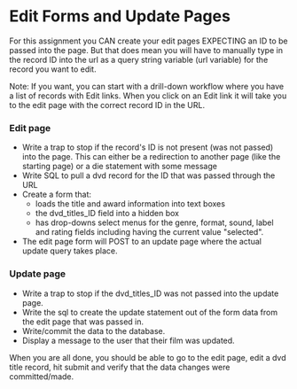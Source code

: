 Edit Forms and Update Pages
===========================

For this assignment you CAN create your edit pages EXPECTING an ID to be passed into the page. But that does mean you will have to manually type in the record ID into the url as a query string variable (url variable) for the record you want to edit.

Note: If you want, you can start with a drill-down workflow where you have a list of records with Edit links. When you click on an Edit link it will take you to the edit page with the correct record ID in the URL.

### Edit page

* Write a trap to stop if the record's ID is not present (was not passed) into the page. This can either be a redirection to another page (like the starting page) or a die statement with some message
* Write SQL to pull a dvd record for the ID that was passed through the URL
* Create a form that:
	* loads the title and award information into text boxes
	* the dvd_titles_ID field into a hidden box
	* has drop-downs select menus for the genre, format, sound, label and rating fields including having the current value "selected".
* The edit page form will POST to an update page where the actual update query takes place.
  
### Update page

* Write a trap to stop if the dvd_titles_ID was not passed into the update page.
* Write the sql to create the update statement out of the form data from the edit page that was passed in.
* Write/commit the data to the database.
* Display a message to the user that their film was updated.

When you are all done, you should be able to go to the edit page, edit a dvd title record, hit submit and verify that the data changes were committed/made.

 